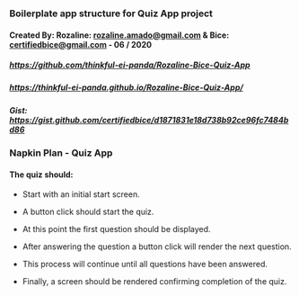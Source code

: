 ### Boilerplate app structure for Quiz App project

#### Created By: Rozaline: rozaline.amado@gmail.com & Bice: certifiedbice@gmail.com - 06 / 2020

##### https://github.com/thinkful-ei-panda/Rozaline-Bice-Quiz-App

##### https://thinkful-ei-panda.github.io/Rozaline-Bice-Quiz-App/

##### Gist: https://gist.github.com/certifiedbice/d1871831e18d738b92ce96fc7484bd86

### Napkin Plan - Quiz App

#### The quiz should:

- Start with an initial start screen.

- A button click should start the quiz.

- At this point the first question should be displayed.

- After answering the question a button click will render the next question.

- This process will continue until all questions have been answered.

- Finally, a screen should be rendered confirming completion of the quiz.
